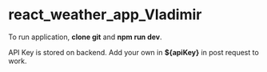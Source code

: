 # react_weather_app_Vladimir

To run application, <b>clone git</b> and <b>npm run dev</b>.

API Key is stored on backend. Add your own in <b>${apiKey}</b> in post request to work.
